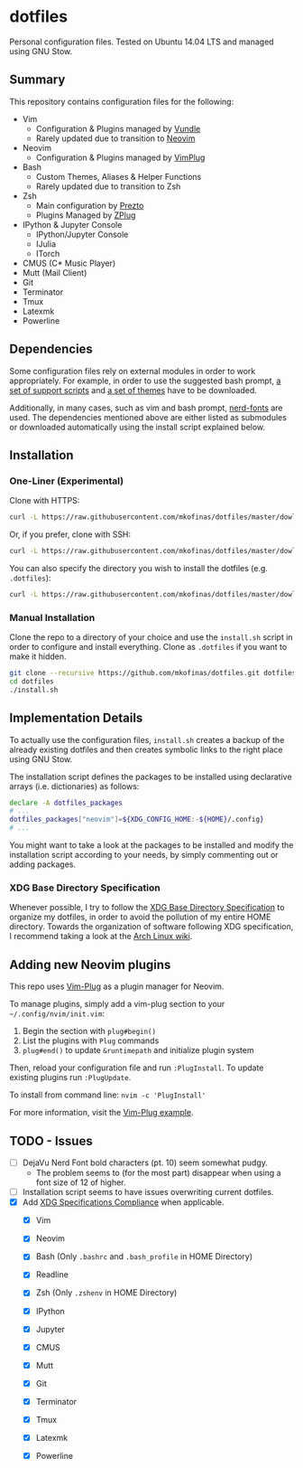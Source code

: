 # dotfiles
Personal configuration files. Tested on Ubuntu 14.04 LTS and managed using GNU Stow.

## Summary
This repository contains configuration files for the following:
- Vim
  - Configuration & Plugins managed by [Vundle](https://github.com/VundleVim/Vundle.vim)
  - Rarely updated due to transition to [Neovim](https://github.com/neovim/neovim)
- Neovim
  - Configuration & Plugins managed by [VimPlug](https://github.com/junegunn/vim-plug)
- Bash
  - Custom Themes, Aliases & Helper Functions
  - Rarely updated due to transition to Zsh
- Zsh
  - Main configuration by [Prezto](https://github.com/sorin-ionescu/prezto)
  - Plugins Managed by [ZPlug](https://github.com/zplug/zplug)
- IPython & Jupyter Console
  - IPython/Jupyter Console
  - IJulia
  - ITorch
- CMUS (C\* Music Player)
- Mutt (Mail Client)
- Git
- Terminator
- Tmux
- Latexmk
- Powerline

## Dependencies
Some configuration files rely on external modules in order to work
appropriately. For example, in order to use the suggested bash prompt,
[a set of support scripts](https://github.com/mkofinas/prompt-support)
and [a set of themes](https://github.com/mkofinas/bash-themes) have to be
downloaded.

Additionally, in many cases, such as vim and bash prompt,
[nerd-fonts](https://github.com/ryanoasis/nerd-fonts) are used. The dependencies
mentioned above are either listed as submodules or downloaded automatically
using the install script explained below.

## Installation

### One-Liner (Experimental)

Clone with HTTPS:

```sh
curl -L https://raw.githubusercontent.com/mkofinas/dotfiles/master/dowload_install.sh | bash
```

Or, if you prefer, clone with SSH:

```sh
curl -L https://raw.githubusercontent.com/mkofinas/dotfiles/master/dowload_install.sh | bash /dev/stdin -s
```

You can also specify the directory you wish to install the dotfiles (e.g. `.dotfiles`):

```sh
curl -L https://raw.githubusercontent.com/mkofinas/dotfiles/master/dowload_install.sh | bash /dev/stdin -s .dotfiles
```

### Manual Installation
Clone the repo to a directory of your choice and use the `install.sh` script in
order to configure and install everything.
 Clone as `.dotfiles` if you want to make it hidden.

```sh
git clone --recursive https://github.com/mkofinas/dotfiles.git dotfiles
cd dotfiles
./install.sh
```

## Implementation Details

To actually use the configuration files, `install.sh` creates a backup of the
already existing dotfiles and then creates symbolic links to the right place
using GNU Stow.

The installation script defines the packages to be installed using declarative
arrays (i.e. dictionaries) as follows:

```sh
declare -A dotfiles_packages
# ...
dotfiles_packages["neovim"]=${XDG_CONFIG_HOME:-${HOME}/.config}
# ...
```

You might want to take a look at the packages to be installed and modify the
installation script according to your needs, by simply commenting out or adding
packages.

### XDG Base Directory Specification
Whenever possible, I try to follow the [XDG Base Directory Specification](https://specifications.freedesktop.org/basedir-spec/latest/)
to organize my dotfiles, in order to avoid the pollution of my entire HOME
directory. Towards the organization of software following XDG specification, I
recommend taking a look at the [Arch Linux wiki](https://wiki.archlinux.org/index.php/XDG_Base_Directory_support).

## Adding new Neovim plugins
This repo uses [Vim-Plug](https://github.com/junegunn/vim-plug) as a plugin
manager for Neovim.

To manage plugins, simply add a vim-plug section to your `~/.config/nvim/init.vim`:

1. Begin the section with `plug#begin()`
1. List the plugins with `Plug` commands
1. `plug#end()` to update `&runtimepath` and initialize plugin system

Then, reload your configuration file and run `:PlugInstall`. To update existing
plugins run `:PlugUpdate`.

To install from command line: `nvim -c 'PlugInstall'`

For more information, visit the [Vim-Plug example](https://github.com/junegunn/vim-plug#example).

## TODO - Issues

- [ ] DejaVu Nerd Font bold characters (pt. 10) seem somewhat pudgy.
  - The problem seems to (for the most part) disappear when using a font size of
    12 of higher.
- [ ] Installation script seems to have issues overwriting current dotfiles.
- [x] Add [XDG Specifications Compliance](https://specifications.freedesktop.org/basedir-spec/basedir-spec-latest.html) when applicable.
  - [x] Vim
  - [x] Neovim
  - [x] Bash (Only `.bashrc` and `.bash_profile` in HOME Directory)
  - [x] Readline
  - [x] Zsh (Only `.zshenv` in HOME Directory)
  - [x] IPython
  - [x] Jupyter
  - [x] CMUS
  - [x] Mutt
  - [x] Git
  - [x] Terminator
  - [x] Tmux
  - [x] Latexmk
  - [x] Powerline

